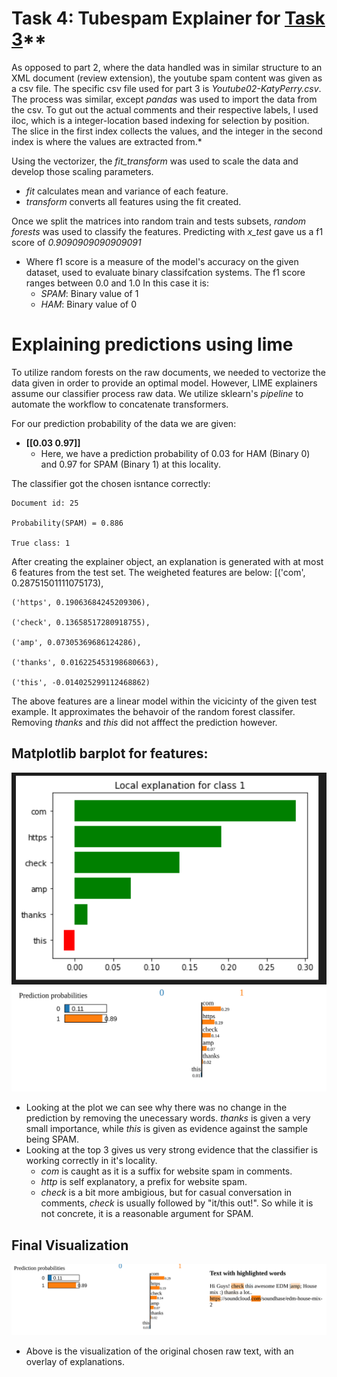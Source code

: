 # **Task 4: Tubespam Explainer for [Task 3](https://github.com/calioki/301project/blob/main/Task2_dvd_reviews.ipynb)****
As opposed to part 2, where the data handled was in similar structure to an XML document (review extension), the youtube spam content was given as a csv file. The specific csv file used for part 3 is *Youtube02-KatyPerry.csv*. The process was similar, except *pandas* was used to import the data from the csv. To gut out the actual comments and their respective labels, I used iloc, which is a integer-location based indexing for selection by position. The slice in the first index collects the values, and the integer in the second index is where the values are extracted from.*

Using the vectorizer, the *fit_transform* was used to scale the data and develop those scaling parameters. 
* *fit* calculates mean and variance of each feature.
* *transform* converts all features using the fit created.

Once we split the matrices into random train and tests subsets, *random forests* was used to classify the features. Predicting with *x_test*  gave us a f1 score of *0.9090909090909091*
* Where f1 score is a measure of the model's accuracy on the given dataset, used to evaluate binary classifcation systems. The f1 score ranges between 0.0 and 1.0 In this case it is:
    * *SPAM*: Binary value of 1
    * *HAM*: Binary value of 0

# **Explaining predictions using lime**
To utilize random forests on the raw documents, we needed to vectorize the data given in order to provide an optimal model. However, LIME explainers assume our classifier process raw data. We utilize sklearn's *pipeline* to automate the workflow to concatenate transformers. 

For our prediction probability of the data we are given:
* **[[0.03 0.97]]**
    * Here, we have a prediction probability of 0.03 for HAM (Binary 0) and 0.97 for SPAM (Binary 1) at this locality.

The classifier got the chosen isntance correctly:

    Document id: 25

    Probability(SPAM) = 0.886

    True class: 1

After creating the explainer object, an explanation is generated with at most 6 features from the test set. The weigheted features are below:
    [('com', 0.28751501111075173),

    ('https', 0.19063684245209306),

    ('check', 0.13658517280918755),

    ('amp', 0.07305369686124286),

    ('thanks', 0.016225453198680663),

    ('this', -0.014025299112468862)

The above features are a linear model within the vicicinty of the given test example. It approximates the behavoir of the random forest classifer. Removing *thanks* and *this* did not afffect the prediction however.

## **Matplotlib barplot for features:**
![plot](LIMEpics/part3plot.png)
![weight](LIMEpics/part3weight.png)
* Looking at the plot we can see why there was no change in the prediction by removing the unecessary words. *thanks* is given a very small importance, while *this* is given as evidence against the sample being SPAM.
* Looking at the top 3 gives us very strong evidence that the classifier is working correctly in it's locality. 
    * *com* is caught as it is a suffix for website spam in comments.
    * *http* is self explanatory, a prefix for website spam.
    * *check* is a bit more ambigious, but for casual conversation in comments, *check* is usually followed by 
    "it/this out!". So while it is not concrete, it is a reasonable argument for SPAM.

## **Final Visualization**
![weight](LIMEpics/part3action.png)
* Above is the visualization of the original chosen raw text, with an overlay of explanations. 
